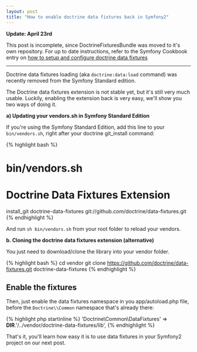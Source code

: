 ```yaml
---
layout: post
title: "How to enable doctrine data fixtures back in Symfony2"
---
```


**Update: April 23rd**

This post is incomplete, since DoctrineFixturesBundle was moved to it's own
repository.
For up to date instructions, refer to the Symfony Cookbook entry on
[how to setup and configure doctrine data fixtures](http://symfony.com/doc/2.0/cookbook/doctrine/doctrine_fixtures.html#setup-and-configuration)

---

Doctrine data fixtures loading (aka `doctrine:data:load` command)
was recently removed from the Symfony Standard edition.

The Doctrine data fixtures extension is not stable yet, but it's  still very
much usable. Luckily, enabling the extension back is very easy, we'll show
you two ways of doing it.


**a) Updating your vendors.sh in Symfony Standard Edition**

If you're using the Symfony Standard Edition, add this line to your
`bin/vendors.sh`, right after your doctrine git_install command:

{% highlight bash %}
# bin/vendors.sh
# Doctrine Data Fixtures Extension
install_git doctrine-data-fixtures git://github.com/doctrine/data-fixtures.git
{% endhighlight %}

And run `sh bin/vendors.sh` from your root folder to reload your vendors.

**b. Cloning the doctrine data fixtures extension (alternative)**

You just need to download/clone the library into your vendor folder.

{% highlight bash %}
cd vendor
git clone https://github.com/doctrine/data-fixtures.git doctrine-data-fixtures
{% endhighlight %}

Enable the fixtures
-------------------

Then, just enable the data fixtures namespace in you app/autoload.php file,
before the `Doctrine\\Common` namespace that's already there:

{% highlight php startinline %}
'Doctrine\\Common\\DataFixtures' => __DIR__.'/../vendor/doctrine-data-fixtures/lib',
{% endhighlight %}

That's it, you'll learn how easy it is to use data fixtures in your Symfony2
project on our next post.